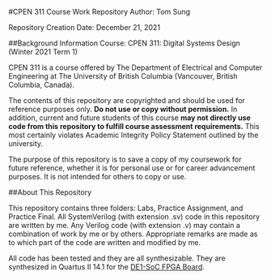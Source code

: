 #CPEN 311 Course Work Repository
Author: Tom Sung

Repository Creation Date: December 21, 2021

##Background Information
Course: CPEN 311: Digital Systems Design (Winter 2021 Term 1)

CPEN 311 is a course offered by The Department of Electrical and Computer Engineering at The University of British Columbia (Vancouver, British Columbia, Canada).

The contents of this repository are copyrighted and should be used for reference purposes only. **Do not use or copy without permission.** In addition, current and future students of this course **may not directly use code from this repository to fulfill course assessment requirements.** This most certainly violates Academic Integrity Policy Statement outlined by the university.

The purpose of this repository is to save a copy of my coursework for future reference, whether it is for personal use or for career advancement purposes. It is not intended for others to copy or use.


##About This Repository

This repository contains three folders: Labs, Practice Assignment, and Practice Final. All SystemVerilog (with extension .sv) code in this repository are written by me. Any Verilog code (with extension .v) may contain a combination of work by me or by others. Appropriate remarks are made as to which part of the code are written and modified by me.

All code has been tested and they are all synthesizable. They are synthesized in Quartus II 14.1 for the [DE1-SoC FPGA Board](https://www.terasic.com.tw/cgi-bin/page/archive.pl?Language=English&CategoryNo=167&No=836).
